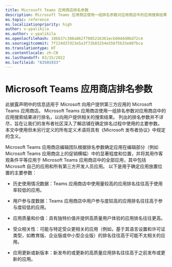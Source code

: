 ```yaml
---
title: Microsoft Teams 应用商店排名参数
description: Microsoft Teams 应用商店使用一组排名参数对应用商店中的应用搜索结果进行排名，以向用户提供相关的搜索结果。
ms.topic: reference
ms.localizationpriority: high
author: v-ypalikila
ms.author: v-ypalikila
ms.openlocfilehash: 10b637c388a862f7085216361ecb60d4d0bd72c4
ms.sourcegitcommit: 7f224d37d23e5a3f72b83254e556f5b33e807bca
ms.translationtype: HT
ms.contentlocale: zh-CN
ms.lasthandoff: 03/15/2022
ms.locfileid: "63501933"
---
```

# <a name="microsoft-teams-store-ranking-parameters"></a>Microsoft Teams 应用商店排名参数

此披露声明中的信息适用于 Microsoft 向用户提供第三方应用的 Microsoft Teams 应用商店。 Microsoft Teams 应用商店使用一组排名参数对应用商店中的应用搜索结果进行排名，以向用户提供相关的搜索结果。 列出的排名参数并不详尽，旨在让我们的发布者社区深入了解店铺在确定排名过程中使用的主要参数。 本文中使用但未另行定义的所有定义术语将具有《Microsoft 发布者协议》中规定的含义。

Microsoft Teams 应用商店编辑团队根据排名参数确定应用在编辑部分（例如 Microsoft Teams 应用商店上的促销横幅）中的显著程度和位置，并将其用作客观条件平等应用于 Microsoft Teams 应用商店中的全部应用，其中包括 Microsoft 自己的应用和所有第三方开发人员应用。 以下是用于确定应用放置位置的主要参数：

* 历史使用情况数据：Teams 应用商店中使用量较高的应用排名往往高于使用率较低的应用。

* 用户参与度数据：Teams 应用商店中用户参与度较高的应用排名往往高于参与度较低的应用。

* 应用质量和价值：具有独特价值并提供高质量用户体验的应用排名往往更高。

* 受众相关性：可能与特定受众更相关的应用（例如，基于其语言设置和许可证类型，如教育版、企业版或中小型企业版）的排名往往高于可能不太相关的应用。

* 应用更新或新版本：新发布的或更新的高质量应用排名往往高于之前发布或更新的应用。
